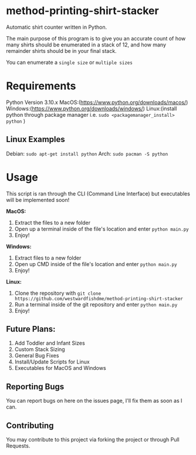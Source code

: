 # method-printing-shirt-stacker
Automatic shirt counter written in Python.

The main purpose of this program is to give you an accurate count of how many shirts should be enumerated in a stack of 12, and how many remainder shirts should be in your final stack. 

You can enumerate a `single size` or `multiple sizes`

# Requirements
Python Version 3.10.x
MacOS:(https://www.python.org/downloads/macos/)
Windows:(https://www.python.org/downloads/windows/)
Linux:(install python through package manager i.e. `sudo <packagemanager_install> python` )

## Linux Examples 
Debian: `sudo apt-get install python`
Arch: `sudo pacman -S python`

# Usage
This script is ran through the CLI (Command Line Interface) but executables will be implemented soon!

**MacOS:**
1. Extract the files to a new folder
2. Open up a terminal inside of the file's location and enter `python main.py`
3. Enjoy!

**Windows:**
1. Extract files to a new folder
2. Open up CMD inside of the file's location and enter `python main.py`
3. Enjoy!

**Linux:**
1. Clone the repository with `git clone https://github.com/westwardfishdme/method-printing-shirt-stacker`
2. Run a terminal inside of the git repository and enter `python main.py`
3. Enjoy!

## Future Plans:
1. Add Toddler and Infant Sizes
2. Custom Stack Sizing
3. General Bug Fixes
4. Install/Update Scripts for Linux
5. Executables for MacOS and Windows

## Reporting Bugs 
You can report bugs on here on the issues page, I'll fix them as soon as I can.

## Contributing
You may contribute to this project via forking the project or through Pull Requests.
